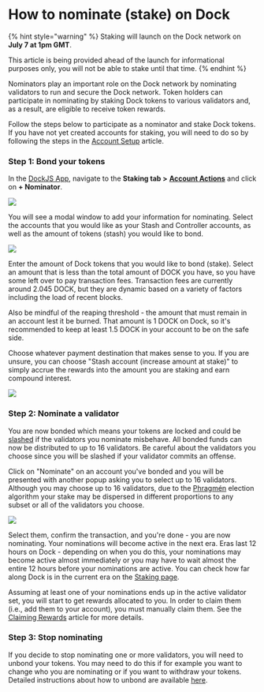 # How to nominate \(stake\) on Dock

{% hint style="warning" %}
Staking will launch on the Dock network on **July 7 at 1pm GMT**. 

This article is being provided ahead of the launch for informational purposes only, you will not be able to stake until that time.
{% endhint %}

Nominators play an important role on the Dock network by nominating validators to run and secure the Dock network. Token holders can participate in nominating by staking Dock tokens to various validators and, as a result, are eligible to receive token rewards.

Follow the steps below to participate as a nominator and stake Dock tokens. If you have not yet created accounts for staking, you will need to do so by following the steps in the [Account Setup](https://docs.dock.io/help-center/staking/staking-account-setup) article.

### Step 1: Bond your tokens

In the [DockJS App](https://fe.dock.io/#/staking), navigate to the **Staking tab &gt;** [**Account Actions**](https://fe.dock.io/#/staking/actions) and click on **+ Nominator**.

![](https://lh3.googleusercontent.com/XdxHpr4wY1EnXOxXBclRgKvUmGONUKmda425O6J8uXc2j5fkwYwyL6cVSqshKew7lK_8ZvYZNHA-QvCdqjSxKfcubIm93j6wpYCCEuEfp52G4-J33x9qYIO1z0meOMXrXXBHio8h)

You will see a modal window to add your information for nominating. Select the accounts that you would like as your Stash and Controller accounts, as well as the amount of tokens \(stash\) you would like to bond.

![](https://lh3.googleusercontent.com/pQCSLzyKI0Ul3_BzpXr_Xl5N9p-2RkRgnDp7Iec6x3Yxtud4cLd5tZ1WH1iHqEB-MDKHI1KMCsOTpShrv39fqXA2FDmcrjV-ypcpgrRd7BaelP92ezkECjIEjSAcynEaXQGXuzR5)

Enter the amount of Dock tokens that you would like to bond \(stake\). Select an amount that is less than the total amount of DOCK you have, so you have some left over to pay transaction fees. Transaction fees are currently around 2.045 DOCK, but they are dynamic based on a variety of factors including the load of recent blocks.

Also be mindful of the reaping threshold - the amount that must remain in an account lest it be burned. That amount is 1 DOCK on Dock, so it's recommended to keep at least 1.5 DOCK in your account to be on the safe side.

Choose whatever payment destination that makes sense to you. If you are unsure, you can choose "Stash account \(increase amount at stake\)" to simply accrue the rewards into the amount you are staking and earn compound interest.



![](https://lh5.googleusercontent.com/XR-3Zwx08_-2eIFMLisxYp_sUf_CFzTFB8tmy8R9v4DzDHgUkeI-PjaLZXmL84WVZ0rsgimi2LBZbe-lcCEvNd5XPSJ76gX_b1aPGzL7yt4fVYdsrCCKH--zdsjT4f-WwDmZpg6s)

### Step 2: Nominate a validator

You are now bonded which means your tokens are locked and could be [slashed](https://docs.dock.io/slashing) if the validators you nominate misbehave. All bonded funds can now be distributed to up to 16 validators. Be careful about the validators you choose since you will be slashed if your validator commits an offense.

Click on "Nominate" on an account you've bonded and you will be presented with another popup asking you to select up to 16 validators. Although you may choose up to 16 validators, due to the [Phragmén](https://wiki.polkadot.network/docs/en/learn-phragmen) election algorithm your stake may be dispersed in different proportions to any subset or all of the validators you choose.

![](https://lh3.googleusercontent.com/1NBrJfhNrUqLOe-2fsf0xV1bLKSEDJUoKIN6OLu64bYzkuICX87Kg9i-Vc457HeWR398OrvEPD7hysjf2oTfmSbYXZBPLmV2nIkpemzr0kYPviBuSgLyc348_NghZGGkk9PAr3Ln)

Select them, confirm the transaction, and you're done - you are now nominating. Your nominations will become active in the next era. Eras last 12 hours on Dock - depending on when you do this, your nominations may become active almost immediately or you may have to wait almost the entire 12 hours before your nominations are active. You can check how far along Dock is in the current era on the [Staking page](https://fe.dock.io/#/staking).

Assuming at least one of your nominations ends up in the active validator set, you will start to get rewards allocated to you. In order to claim them \(i.e., add them to your account\), you must manually claim them. See the [Claiming Rewards](https://docs.dock.io/help-center/staking/how-to-claim-rewards) article for more details.

### Step 3: Stop nominating

If you decide to stop nominating one or more validators, you will need to unbond your tokens. You may need to do this if for example you want to change who you are nominating or if you want to withdraw your tokens. Detailed instructions about how to unbond are available [here](https://docs.dock.io/help-center/staking/how-to-unbond-and-rebond).  


